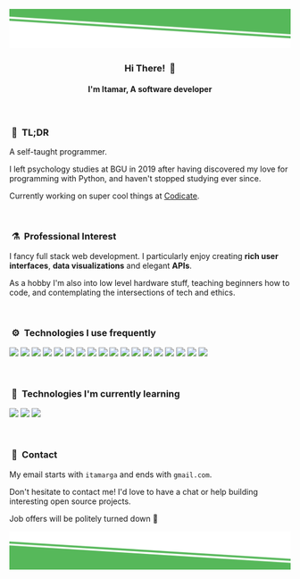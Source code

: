 ![alt text](./images/top-decoration.svg)
<h3 align="center">Hi There! &nbsp;👋</h3>
<h4 align="center">I'm Itamar, A software developer</h4>

<br>

### &nbsp;💬&nbsp; TL;DR

A self-taught programmer.

I left psychology studies at BGU in 2019 after having discovered my love for programming with Python, and haven't stopped studying ever since.

Currently working on super cool things at [Codicate](https://www.codicate.com/).

<br>

### &nbsp;⚗️&nbsp; Professional Interest

I fancy full stack web development.
I particularly enjoy creating **rich user interfaces**, **data visualizations** and elegant **APIs**.

As a hobby I'm also into low level hardware stuff, teaching beginners how to code, and contemplating the intersections of tech and ethics.

<br>

### &nbsp;⚙️&nbsp; Technologies I use frequently

<p>
<img src="https://img.shields.io/badge/python-blue.svg?&style=for-the-badge&logo=python&logoColor=white" height="25"/>
<img src="https://img.shields.io/badge/javascript-F7DF1E.svg?&style=for-the-badge&logo=javascript&logoColor=white" height="25"/>
<img src="https://img.shields.io/badge/HTML-red.svg?&style=for-the-badge&logo=html5&logoColor=white" height="25"/>
<img src="https://img.shields.io/badge/css-0397e0.svg?&style=for-the-badge&logo=css3&logoColor=white" height="25"/>
<img src="https://img.shields.io/badge/SASS-cf649a.svg?&style=for-the-badge&logo=sass&logoColor=white" height="25"/>
<img src="https://img.shields.io/badge/React-11cafb.svg?&style=for-the-badge&logo=react&logoColor=white" height="25"/>
<img src="https://img.shields.io/badge/Redux-764ABC.svg?&style=for-the-badge&logo=redux&logoColor=white" height="25"/>
<img src="https://img.shields.io/badge/MobX-FF9955.svg?&style=for-the-badge&logo=mobx&logoColor=white" height="25"/>
<img src="https://img.shields.io/badge/material%20UI-0081cb.svg?&style=for-the-badge&logo=material-ui&logoColor=white" height="25"/>
<img src="https://img.shields.io/badge/Vue-41b883.svg?&style=for-the-badge&logo=Vue.js&logoColor=white" height="25"/>
<img src="https://img.shields.io/badge/Gridsome-00A672.svg?&style=for-the-badge&logo=gridsome&logoColor=white" height="25"/>
<img src="https://img.shields.io/badge/Flask-111111.svg?&style=for-the-badge&logo=flask&logoColor=white" height="25"/>
<img src="https://img.shields.io/badge/node.js-026e00.svg?&style=for-the-badge&logo=node.js&logoColor=white" height="25"/>
<img src="https://img.shields.io/badge/Express-388888.svg?&style=for-the-badge&logo=Express&logoColor=white" height="25"/>
<img src="https://img.shields.io/badge/mongo-10aa50.svg?&style=for-the-badge&logo=mongodb&logoColor=white" height="25"/>
<img src="https://img.shields.io/badge/SQL-aac252.svg?&style=for-the-badge&logo=none&logoColor=white" height="25"/>
<img src="https://img.shields.io/badge/graphql-d447a8.svg?&style=for-the-badge&logo=graphql&logoColor=white" height="25"/>
<img src="https://img.shields.io/badge/git-df5b3d.svg?&style=for-the-badge&logo=git&logoColor=white" height="25"/>
</p>

<br>

### &nbsp;🔬&nbsp; Technologies I'm currently learning
<p>
<img src="https://img.shields.io/badge/arduino-03979c.svg?&style=for-the-badge&logo=arduino&logoColor=white" height="25"/>
<img src="https://img.shields.io/badge/React%20Native-11cafb.svg?&style=for-the-badge&logo=react&logoColor=white" height="25"/>
<img src="https://img.shields.io/badge/Typesctipt-3178C6.svg?&style=for-the-badge&logo=typescript&logoColor=white" height="25"/>
</p>

<br>

### &nbsp;🤙&nbsp; Contact

My email starts with `itamarga` and ends with `gmail.com`.

Don't hesitate to contact me! I'd love to have a chat or help building interesting open source projects.

Job offers will be politely turned down 🙂

![alt text](./images/bottom-decoration.svg)
